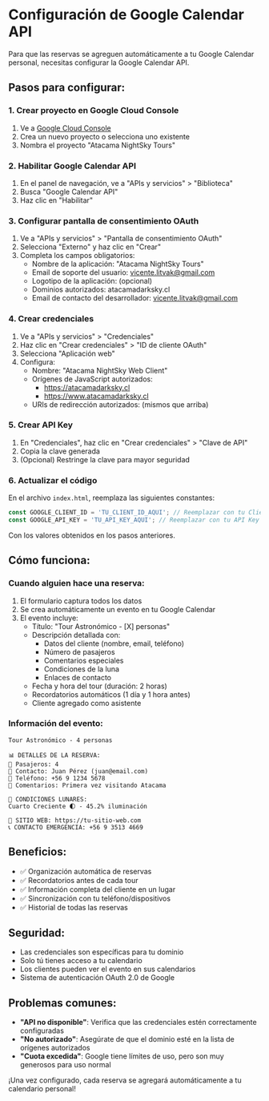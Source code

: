 # Configuración de Google Calendar API

Para que las reservas se agreguen automáticamente a tu Google Calendar personal, necesitas configurar la Google Calendar API.

## Pasos para configurar:

### 1. Crear proyecto en Google Cloud Console
1. Ve a [Google Cloud Console](https://console.cloud.google.com/)
2. Crea un nuevo proyecto o selecciona uno existente
3. Nombra el proyecto "Atacama NightSky Tours"

### 2. Habilitar Google Calendar API
1. En el panel de navegación, ve a "APIs y servicios" > "Biblioteca"
2. Busca "Google Calendar API"
3. Haz clic en "Habilitar"

### 3. Configurar pantalla de consentimiento OAuth
1. Ve a "APIs y servicios" > "Pantalla de consentimiento OAuth"
2. Selecciona "Externo" y haz clic en "Crear"
3. Completa los campos obligatorios:
   - Nombre de la aplicación: "Atacama NightSky Tours"
   - Email de soporte del usuario: vicente.litvak@gmail.com
   - Logotipo de la aplicación: (opcional)
   - Dominios autorizados: atacamadarksky.cl
   - Email de contacto del desarrollador: vicente.litvak@gmail.com

### 4. Crear credenciales
1. Ve a "APIs y servicios" > "Credenciales"
2. Haz clic en "Crear credenciales" > "ID de cliente OAuth"
3. Selecciona "Aplicación web"
4. Configura:
   - Nombre: "Atacama NightSky Web Client"
   - Orígenes de JavaScript autorizados: 
     - https://atacamadarksky.cl
     - https://www.atacamadarksky.cl
   - URIs de redirección autorizados: (mismos que arriba)

### 5. Crear API Key
1. En "Credenciales", haz clic en "Crear credenciales" > "Clave de API"
2. Copia la clave generada
3. (Opcional) Restringe la clave para mayor seguridad

### 6. Actualizar el código
En el archivo `index.html`, reemplaza las siguientes constantes:

```javascript
const GOOGLE_CLIENT_ID = 'TU_CLIENT_ID_AQUI'; // Reemplazar con tu Client ID
const GOOGLE_API_KEY = 'TU_API_KEY_AQUI'; // Reemplazar con tu API Key
```

Con los valores obtenidos en los pasos anteriores.

## Cómo funciona:

### Cuando alguien hace una reserva:
1. El formulario captura todos los datos
2. Se crea automáticamente un evento en tu Google Calendar
3. El evento incluye:
   - Título: "Tour Astronómico - [X] personas"
   - Descripción detallada con:
     - Datos del cliente (nombre, email, teléfono)
     - Número de pasajeros
     - Comentarios especiales
     - Condiciones de la luna
     - Enlaces de contacto
   - Fecha y hora del tour (duración: 2 horas)
   - Recordatorios automáticos (1 día y 1 hora antes)
   - Cliente agregado como asistente

### Información del evento:
```
Tour Astronómico - 4 personas

📊 DETALLES DE LA RESERVA:
👥 Pasajeros: 4
📧 Contacto: Juan Pérez (juan@email.com)
📱 Teléfono: +56 9 1234 5678
💬 Comentarios: Primera vez visitando Atacama

🌙 CONDICIONES LUNARES:
Cuarto Creciente 🌓 - 45.2% iluminación

🔗 SITIO WEB: https://tu-sitio-web.com
📞 CONTACTO EMERGENCIA: +56 9 3513 4669
```

## Beneficios:
- ✅ Organización automática de reservas
- ✅ Recordatorios antes de cada tour
- ✅ Información completa del cliente en un lugar
- ✅ Sincronización con tu teléfono/dispositivos
- ✅ Historial de todas las reservas

## Seguridad:
- Las credenciales son específicas para tu dominio
- Solo tú tienes acceso a tu calendario
- Los clientes pueden ver el evento en sus calendarios
- Sistema de autenticación OAuth 2.0 de Google

## Problemas comunes:
- **"API no disponible"**: Verifica que las credenciales estén correctamente configuradas
- **"No autorizado"**: Asegúrate de que el dominio esté en la lista de orígenes autorizados
- **"Cuota excedida"**: Google tiene límites de uso, pero son muy generosos para uso normal

¡Una vez configurado, cada reserva se agregará automáticamente a tu calendario personal!